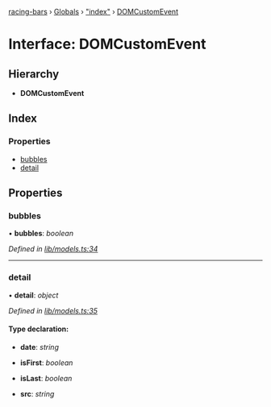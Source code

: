 [racing-bars](../README.md) › [Globals](../globals.md) › ["index"](../modules/_index_.md) › [DOMCustomEvent](_index_.domcustomevent.md)

# Interface: DOMCustomEvent

## Hierarchy

* **DOMCustomEvent**

## Index

### Properties

* [bubbles](_index_.domcustomevent.md#bubbles)
* [detail](_index_.domcustomevent.md#detail)

## Properties

###  bubbles

• **bubbles**: *boolean*

*Defined in [lib/models.ts:34](https://github.com/hatemhosny/racing-bars-history/blob/4bb04c0/src/lib/models.ts#L34)*

___

###  detail

• **detail**: *object*

*Defined in [lib/models.ts:35](https://github.com/hatemhosny/racing-bars-history/blob/4bb04c0/src/lib/models.ts#L35)*

#### Type declaration:

* **date**: *string*

* **isFirst**: *boolean*

* **isLast**: *boolean*

* **src**: *string*
